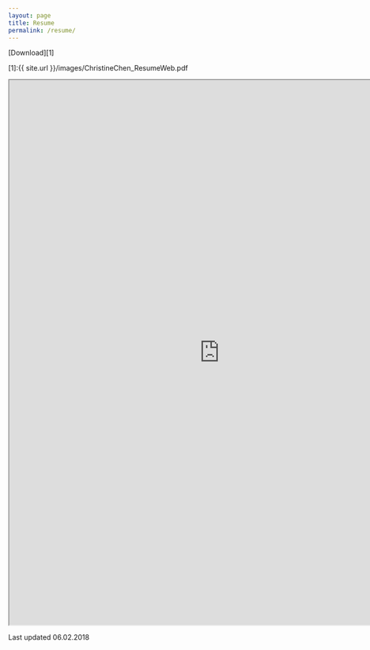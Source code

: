 ```yaml
---
layout: page
title: Resume
permalink: /resume/ 
---
```


[Download][1]<br>

[1]:{{ site.url }}/images/ChristineChen_ResumeWeb.pdf 
<iframe src="https://resume.creddle.io/embed/2b7hcsenf7"
  width="850" height="1100" seamless></iframe>
  
Last updated 06.02.2018
